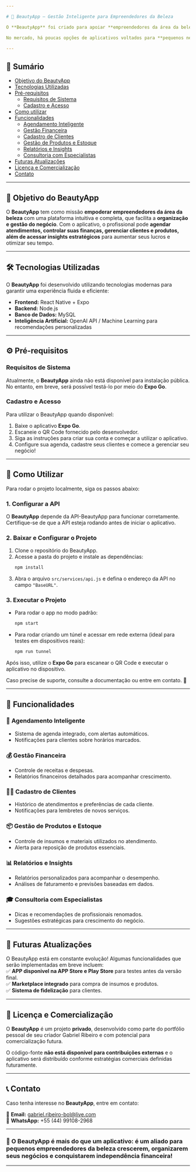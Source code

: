 ```yaml
---

# 💄 BeautyApp – Gestão Inteligente para Empreendedores da Beleza  

O **BeautyApp** foi criado para apoiar **empreendedores da área da beleza**, oferecendo ferramentas para **gestão eficiente, organização financeira e crescimento profissional**.  

No mercado, há poucas opções de aplicativos voltados para **pequenos negócios de beleza**. Com a orientação de **profissionais renomados** e tecnologia de ponta, o **BeautyApp** permite que **maquiadoras, designers de sobrancelhas, manicures e outros profissionais** gerenciem seus negócios de forma independente, aumentando seus lucros e otimizando seu tempo para equilibrar vida profissional e pessoal.  

---
```


## 📌 Sumário  

- [Objetivo do BeautyApp](#objetivo-do-beautyapp)  
- [Tecnologias Utilizadas](#tecnologias-utilizadas)  
- [Pré-requisitos](#pré-requisitos)  
  * [Requisitos de Sistema](#requisitos-de-sistema)  
  * [Cadastro e Acesso](#cadastro-e-acesso)  
- [Como utilizar](#como-utilizar)  
- [Funcionalidades](#funcionalidades)  
  * [Agendamento Inteligente](#agendamento-inteligente)  
  * [Gestão Financeira](#gestão-financeira)  
  * [Cadastro de Clientes](#cadastro-de-clientes)  
  * [Gestão de Produtos e Estoque](#gestão-de-produtos-e-estoque)  
  * [Relatórios e Insights](#relatórios-e-insights)  
  * [Consultoria com Especialistas](#consultoria-com-especialistas)  
- [Futuras Atualizações](#futuras-atualizações)  
- [Licença e Comercialização](#licença-e-comercialização)  
- [Contato](#contato)  

---

## 🎯 Objetivo do BeautyApp  

O **BeautyApp** tem como missão **empoderar empreendedores da área da beleza** com uma plataforma intuitiva e completa, que facilita a **organização e gestão do negócio**. Com o aplicativo, o profissional pode **agendar atendimentos, controlar suas finanças, gerenciar clientes e produtos, além de acessar insights estratégicos** para aumentar seus lucros e otimizar seu tempo.  

---

## 🛠 Tecnologias Utilizadas  

O **BeautyApp** foi desenvolvido utilizando tecnologias modernas para garantir uma experiência fluida e eficiente:  

- **Frontend:** React Native + Expo  
- **Backend:** Node.js  
- **Banco de Dados:** MySQL  
- **Inteligência Artificial:** OpenAI API / Machine Learning para recomendações personalizadas

---

## ⚙️ Pré-requisitos  

### **Requisitos de Sistema**  

Atualmente, o **BeautyApp** ainda não está disponível para instalação pública. No entanto, em breve, será possível testá-lo por meio do **Expo Go**.

### **Cadastro e Acesso**  

Para utilizar o BeautyApp quando disponível:  
1. Baixe o aplicativo **Expo Go**.  
2. Escaneie o QR Code fornecido pelo desenvolvedor.
3. Siga as instruções para criar sua conta e começar a utilizar o aplicativo.
4. Configure sua agenda, cadastre seus clientes e comece a gerenciar seu negócio!  

---

## 📲 Como Utilizar  

Para rodar o projeto localmente, siga os passos abaixo:  

### **1. Configurar a API**  
O **BeautyApp** depende da API-BeautyApp para funcionar corretamente. Certifique-se de que a API esteja rodando antes de iniciar o aplicativo.  

### **2. Baixar e Configurar o Projeto**  
1. Clone o repositório do BeautyApp.  
2. Acesse a pasta do projeto e instale as dependências:  
   ```sh
   npm install
   ```
3. Abra o arquivo `src/services/api.js` e defina o endereço da API no campo `"BaseURL"`.  

### **3. Executar o Projeto**  
- Para rodar o app no modo padrão:  
  ```sh
  npm start
  ```
- Para rodar criando um túnel e acessar em rede externa (ideal para testes em dispositivos reais):  
  ```sh
  npm run tunnel
  ```

Após isso, utilize o **Expo Go** para escanear o QR Code e executar o aplicativo no dispositivo.  

Caso precise de suporte, consulte a documentação ou entre em contato. 🚀

---

## 🚀 Funcionalidades  

### 📅 **Agendamento Inteligente**  
- Sistema de agenda integrado, com alertas automáticos.  
- Notificações para clientes sobre horários marcados.  

### 💰 **Gestão Financeira**  
- Controle de receitas e despesas.  
- Relatórios financeiros detalhados para acompanhar crescimento.  

### 👩‍💼 **Cadastro de Clientes**  
- Histórico de atendimentos e preferências de cada cliente.  
- Notificações para lembretes de novos serviços.  

### 📦 **Gestão de Produtos e Estoque**  
- Controle de insumos e materiais utilizados no atendimento.  
- Alerta para reposição de produtos essenciais.  

### 📊 **Relatórios e Insights**  
- Relatórios personalizados para acompanhar o desempenho.  
- Análises de faturamento e previsões baseadas em dados.  

### 🎓 **Consultoria com Especialistas**  
- Dicas e recomendações de profissionais renomados.  
- Sugestões estratégicas para crescimento do negócio.  

---

## 🔮 Futuras Atualizações  

O BeautyApp está em constante evolução! Algumas funcionalidades que serão implementadas em breve incluem:  
✅ **APP disponivel na APP Store e Play Store** para testes antes da versão final.  
✅ **Marketplace integrado** para compra de insumos e produtos.  
✅ **Sistema de fidelização** para clientes.  

---

## 📜 Licença e Comercialização  

O **BeautyApp** é um projeto **privado**, desenvolvido como parte do portfólio pessoal de seu criador Gabriel Ribeiro e com potencial para comercialização futura.  

O código-fonte **não está disponível para contribuições externas** e o aplicativo será distribuído conforme estratégias comerciais definidas futuramente.  

---

## 📞 Contato  

Caso tenha interesse no **BeautyApp**, entre em contato:  

📧 **Email:** gabriel.ribeiro-bol@live.com  
📱 **WhatsApp:** +55 (44) 99108-2968  

---

### 🚀 O **BeautyApp** é mais do que um aplicativo: é um **aliado para pequenos empreendedores da beleza crescerem, organizarem seus negócios e conquistarem independência financeira!**  

---
